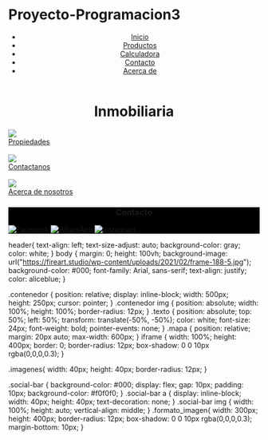 # Proyecto-Programacion3
<!DOCTYPE html>
<html>
<head>
	<meta charset="utf-8">
	<meta name="viewport" content="width=device-width, initial-scale=1">
	<title>Web de vestas inmobiliaria</title>
	<link rel="icon"  href="https://i.pinimg.com/564x/fc/16/ef/fc16eff6cd8c7ff12538799b8bd8f82e.jpg">
	<link rel="stylesheet" type="text/css" href="styles.css">
</head>

<body>  
	<header>
		<ul>
			<li><a href="home.html">Inicio</a></li>
			<li><a href="apts.html">Productos</a></li>
			<li><a href="CalculadoraWeb.html">Calculadora</a></li>
			<li><a href="#contacto">Contacto</a></li>
			<li><a href="acaercade.html">Acerca de</a></li>
		</ul>
	</header>
	
<main>
		<h1><center>Inmobiliaria</center></h1>
</main>

<a href="apts.html" position=center>
    <div class="contenedor">
      <img src="https://img.freepik.com/foto-gratis/texturas-exteriores-contrastantes_23-2149702208.jpg?semt=ais_hybrid&w=740">
      	<div class="texto">Propiedades</div>
    	</div>
</a><br>

<a href="#contacto" position=center>
    <div class="contenedor">
      <img src="https://img.freepik.com/fotos-premium/empresario-usando-tableta-digital-sosteniendo-lapiz-optico-presionando-pantalla-virtual-boton-barra-busqueda_35674-12769.jpg">
      <div class="texto">Contactanos</div>
    </div><br>
</a>

<a href="acaercade.html" position=center>
    <div class="contenedor">
      <img src="https://web.persianfreegate.com/wp-content/uploads/2021/11/contact_us_background2.jpg">
      <div class="texto">Acerca de nosotros</div>
    </div>
</a>

</body>

<footer style="background-color:black">
	<section id="contacto">
		<h3><center>Contacto</center></h3>
			<div class="social-bar">
        		<a href="https://www.facebook.com/UniversidadECCI" target="_blank" rel="noopener noreferrer" title="Facebook">
          			<img src="https://upload.wikimedia.org/wikipedia/commons/5/51/Facebook_f_logo_%282019%29.svg" alt="Facebook"/>
        		</a>
          		<a href="https://wa.me/573162862300?text=Hola%20quiero%20más%20información" target="_blank" rel="noopener noreferrer" title="WhatsApp">
           			<img src="https://upload.wikimedia.org/wikipedia/commons/6/6b/WhatsApp.svg" alt="WhatsApp" />
          		</a>
            	<a href="https://www.instagram.com/universidad.ecci/" target="_blank" rel="noopener noreferrer" title="Instagram">
              		<img src="https://upload.wikimedia.org/wikipedia/commons/e/e7/Instagram_logo_2016.svg" alt="Instagram" />
           		</a>
  			</div> 
</footer> 


header{
    text-align: left;
    text-size-adjust: auto;
    background-color: gray;
    color: white;
}
body {
    margin: 0;
    height: 100vh;
    background-image: url("https://fireart.studio/wp-content/uploads/2021/02/frame-188-5.jpg");
    background-color: #000;
    font-family: Arial, sans-serif;
    text-align: justify;
    color: aliceblue;
}

.contenedor {
	position: relative;
 	display: inline-block;
    width: 500px;   
    height: 250px;
    cursor: pointer;
}
.contenedor img {
    position: absolute;
    width: 100%;
    height: 100%;
    border-radius: 12px;
}
.texto {
    position: absolute;
    top: 50%;
    left: 50%;
    transform: translate(-50%, -50%);
    color: white;
    font-size: 24px;
    font-weight: bold;
    pointer-events: none; 
}
.mapa {
    position: relative;
    margin: 20px auto;
    max-width: 600px;
}
iframe {
 	width: 100%;
 	height: 400px;
  	border: 0;
  	border-radius: 12px;
	box-shadow: 0 0 10px rgba(0,0,0,0.3);
}

.imagenes{
    width: 40px;
    height: 40px;
    border-radius: 12px;
}

.social-bar {
    background-color: #000;
	display: flex;
	gap: 10px;
	padding: 10px;
	background-color: #f0f0f0;
}
.social-bar a { 
	display: inline-block;
	width: 40px;
	height: 40px;
    text-decoration: none;
}
.social-bar img {
	width: 100%;
	height: auto;
    vertical-align: middle;
}
.formato_imagen{
    width: 300px;
    height: 400px;
    border-radius: 12px;
    box-shadow: 0 0 10px rgba(0,0,0,0.3);
    margin-bottom: 10px;
}
</html>

